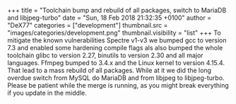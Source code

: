 +++
title = "Toolchain bump and rebuild of all packages, switch to MariaDB and libjpeg-turbo"
date = "Sun, 18 Feb 2018 21:32:35 +0100"
author = "DeX77"
categories = ["development"]
thumbnail.src = "images/categories/development.png"
thumbnail.visibility = "list"
+++
To mitigate the known vulnerabilities Spectre v1-v3 we bumped gcc to version 7.3 and enabled
 some hardening compile flags als also bumped the whole toolchain glibc to version 2.27,
 binutils to version 2.30 and all major languages. Ffmpeg bumped to 3.4.x and the Linux kernel to version 4.15.4.
 That lead to a mass rebuild of all packages.
 While at it we did the long overdue switch from MySQL do MariaDB and from libjpeg to libjpeg-turbo.
 Please be patient while the merge is running, as you might break everything if you update in the middle.